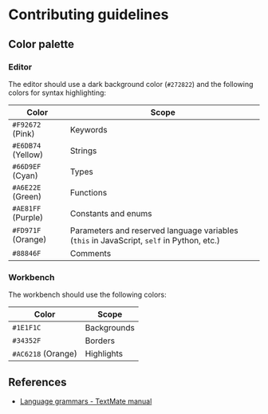 # Contributing guidelines

## Color palette

### Editor

The editor should use a dark background color (`#272822`) and the following colors for syntax highlighting:

| Color | Scope |
| - | - |
| `#F92672` (Pink) | Keywords |
| `#E6DB74` (Yellow) | Strings |
| `#66D9EF` (Cyan) | Types |
| `#A6E22E` (Green) | Functions |
| `#AE81FF` (Purple) | Constants and enums |
| `#FD971F` (Orange) | Parameters and reserved language variables (`this` in JavaScript, `self` in Python, etc.) |
| `#88846F` | Comments |

### Workbench

The workbench should use the following colors:

| Color | Scope |
| - | - |
| `#1E1F1C` | Backgrounds |
| `#34352F` | Borders |
| `#AC6218` (Orange) | Highlights |

## References

- [Language grammars - TextMate manual](https://macromates.com/manual/en/language_grammars)
